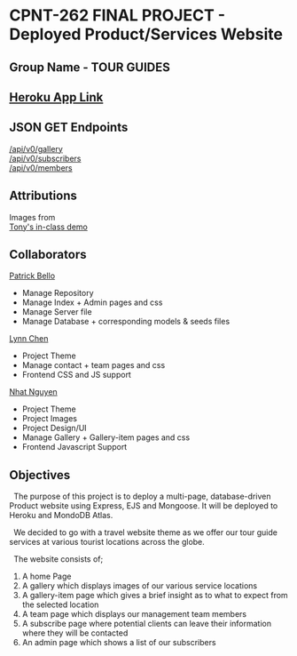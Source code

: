 # CPNT-262 FINAL PROJECT - Deployed Product/Services Website  

## Group Name - TOUR GUIDES

## [Heroku App Link]()  
## JSON GET Endpoints
[/api/v0/gallery]()  
[/api/v0/subscribers]()  
[/api/v0/members]()

## Attributions  
Images from []()    
[Tony's in-class demo](https://github.com/sait-wbdv/belly-pajamas)  

## Collaborators  
[Patrick Bello](https://github.com/mayorbcode)  
  - Manage Repository   
  - Manage Index + Admin pages and css  
  - Manage Server file  
  - Manage Database + corresponding models & seeds files  

[Lynn Chen](https://github.com/yanlinchen1985)  
  - Project Theme  
  - Manage contact + team pages and css  
  - Frontend CSS and JS support

[Nhat Nguyen](https://github.com/nhaatn)  
  - Project Theme  
  - Project Images  
  - Project Design/UI  
  - Manage Gallery + Gallery-item pages and css
  - Frontend Javascript Support  

## Objectives
&nbsp;&nbsp;The purpose of this project is to deploy a multi-page, database-driven Product website using Express, EJS and Mongoose. It will be deployed to Heroku and MondoDB Atlas.  
  
&nbsp;&nbsp;We decided to go with a travel website theme as we offer our tour guide services at various tourist locations across the globe.
  
&nbsp;&nbsp;The website consists of;
1. A home Page
2. A gallery which displays images of our various service locations
3. A gallery-item page which gives a brief insight as to what to expect from the selected location
4. A team page which displays our management team members
5. A subscribe page where potential clients can leave their information where they will be contacted
6. An admin page which shows a list of our subscribers